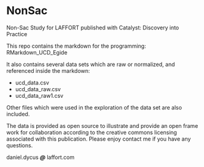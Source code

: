 # NonSac
Non-Sac Study for LAFFORT published with Catalyst: Discovery into Practice

This repo contains the markdown for the programming:
RMarkdown_UCD_Egide

It also contains several data sets which are raw or normalized, and referenced inside the markdown:    
<ul>
<li>ucd_data.csv</li>
<li>ucd_data_raw.csv</li>
<li>ucd_data_raw1.csv</li>
</ul>     

Other files which were used in the exploration of the data set are also included. 

The data is provided as open source to illustrate and provide an open frame work for collaboration according to the creative commons licensing associated with this publication. Please enjoy contact me if you have any questions. 

daniel.dycus ***@*** laffort.com
